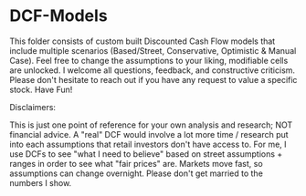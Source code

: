 # DCF-Models
This folder consists of custom built Discounted Cash Flow models that include multiple scenarios (Based/Street, Conservative, Optimistic & Manual Case). Feel free to change the assumptions to your liking, modifiable cells are unlocked. I welcome all questions, feedback, and constructive criticism. Please don't hesitate to reach out if you have any request to value a specific stock. Have Fun! 
 
 
 
Disclaimers:

This is just one point of reference for your own analysis and research; NOT financial advice. A "real" DCF would involve a lot more time / research put into each assumptions that retail investors don't have access to. For me, I use DCFs to see "what I need to believe" based on street assumptions + ranges in order to see what "fair prices" are. Markets move fast, so assumptions can change overnight. Please don't get married to the numbers I show. 
